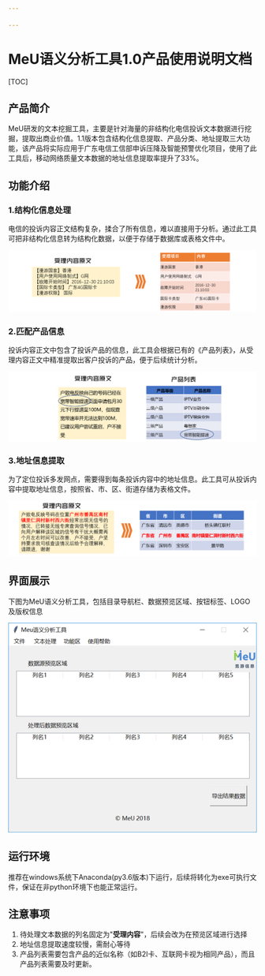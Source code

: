 ```yaml
---

---
```


# MeU语义分析工具1.0产品使用说明文档

[TOC]

## 产品简介

​	MeU研发的文本挖掘工具，主要是针对海量的非结构化电信投诉文本数据进行挖掘，提取出商业价值。1.1版本包含结构化信息提取、产品分类、地址提取三大功能，该产品将实际应用于广东电信工信部申诉压降及智能预警优化项目，使用了此工具后，移动网络质量文本数据的地址信息提取率提升了33%。 

## 功能介绍

### 1.结构化信息处理

​	电信的投诉内容正文结构复杂，揉合了所有信息，难以直接用于分析。通过此工具可把非结构化信息转为结构化数据，以便于存储于数据库或表格文件中。

![结构化信息处理实例](/source/jg.png)

### 2.匹配产品信息

​	投诉内容正文中包含了投诉产品的信息，此工具会根据已有的《产品列表》，从受理内容正文中精准提取出客户投诉的产品，便于后续统计分析。

![匹配产品信息实例](/source/cp.png)

### 3.地址信息提取

​	为了定位投诉多发网点，需要得到每条投诉内容中的地址信息。此工具可从投诉内容中提取地址信息，按照省、市、区、街道存储为表格文件。

![地址信息提取实例](/source/dz.png)

## 界面展示

下图为MeU语义分析工具，包括目录导航栏、数据预览区域、按钮标签、LOGO及版权信息

![界面GUI展示](/source/GUI.png)



## 运行环境

​	推荐在windows系统下Anaconda(py3.6版本)下运行，后续将转化为exe可执行文件，保证在非python环境下也能正常运行。

## 注意事项

1. 待处理文本数据的列名固定为"**受理内容**"，后续会改为在预览区域进行选择
2. 地址信息提取速度较慢，需耐心等待
3. 产品列表需要包含产品的近似名称（如B2I卡、互联网卡视为相同产品），而且产品列表需要及时更新。

